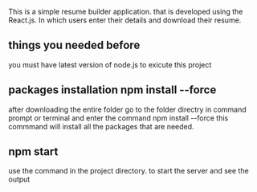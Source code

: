 This is a simple resume builder application. that is developed using the React.js. In which users enter their details and download their resume.


## things you needed before
you must have latest version of node.js to exicute this project

## packages installation npm install --force
after downloading the entire folder go to the folder directry in command prompt or terminal and enter the command npm install --force this commmand will install all the packages that are needed.

## npm start
use the command in the project directory. to start the server and see the output
